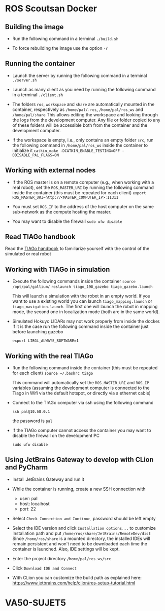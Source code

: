 # ROS Scoutsan Docker

## Building the image

- Run the following command in a terminal
  `./build.sh`

- To force rebuilding the image use the option `-r`

## Running the container

- Launch the server by running the following command in a terminal
  `./server.sh`

- Launch as many client as you need by running the following command in a terminal
  `./client.sh`

- The folders `ros`, `workspace` and `share` are automatically mounted in the container, respectively as `/home/pal/.ros`, `/home/pal/ros_ws` and `/home/pal/share`
  This allows editing the workspace and looking through the logs from the development computer. Any file or folder copied to any of these folders will be accessible both from the container and the development computer.

- If the workspace is empty, i.e., only contains an empty folder `src`, run the following command in `/home/pal/ros_ws` inside the container to initialize it 
  `catkin_make -DCATKIN_ENABLE_TESTING=OFF -DDISABLE_PAL_FLAGS=ON`

## Working with external nodes

- If the ROS master is on a remote computer (e.g., when working with a real robot), set the `ROS_MASTER_URI` by running the following command inside the container (this must be repeated for each client)
  `export ROS_MASTER_URI=http://<MASTER_COMPUTER_IP>:11311`

- You must set `ROS_IP` to the address of the host computer on the same sub-network as the compute hosting the master.

- You may want to disable the firewall
  `sudo ufw disable`

## Read TIAGo handbook

Read the [TIAGo handbook](https://docs.pal-robotics.com/tiago-single/handbook.html) to familiarize yourself with the control of the simulated or real robot

## Working with TIAGo in simulation

- Execute the following commands inside the container
  `source /opt/pal/gallium/`
  `roslaunch tiago_198_gazebo tiago_gazebo.launch`

  This will launch a simulation with the robot in an empty world. If you want to use a existing world you can launch `tiago_mapping.launch` or `tiago_navigation.launch`. The first one will launch the robot in mapping mode, the second one in localization mode (both are in the same world).

- Simulated Hokuyo LIDARs may not work properly from inside the docker. If it is the case run the following command inside the container just before launching gazebo

  `export LIBGL_ALWAYS_SOFTWARE=1`

## Working with the real TIAGo

- Run the following command inside the container (this must be repeated for each client)
  `source ~/.bashrc tiago`
  
  This command will automatically set the `ROS_MASTER_URI` and  `ROS_IP` variables (assuming the development computer is connected to the Tiago in Wifi via the default hotspot, or directly via a ethernet cable)
  
- Connect to the TIAGo computer via ssh using the following command

  `ssh pal@10.68.0.1`

  the password is `pal`

- If the TIAGo computer cannot access the container you may want to disable the firewall on the development PC

  `sudo ufw disable`

## Using JetBrains Gateway to develop with CLion and PyCharm

- Install JetBrains Gateway and run it

- While the container is running, create a new SSH connection with
  - user: pal
  - host: localhost
  - port: 22

- Select `Check Connection and Continue`, password should be left empty

- Select the IDE version and click `Installation options...` to customize Installation path and put `/home/ros/share/JetBrains/RemoteDev/dist`
  Since `/home/ros/share` is a mounted directory, the installed IDEs will remain persistent and won't need to be downloaded each time the container is launched. Also, IDE settings will be kept.

- Enter the project directory `/home/pal/ros_ws/src`

- Click `Download IDE and Connect`

- With CLion you can customize the build path as explained here: https://www.jetbrains.com/help/clion/ros-setup-tutorial.html
# VA50-SUJET5
